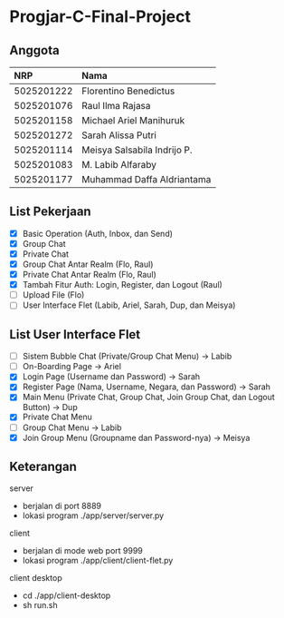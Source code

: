 # Progjar-C-Final-Project
## Anggota

| NRP        | Nama                         |
| :--------- | :--------------------------- |
| 5025201222 | Florentino Benedictus        |
| 5025201076 | Raul Ilma Rajasa             |
| 5025201158 | Michael Ariel Manihuruk      |
| 5025201272 | Sarah Alissa Putri           |
| 5025201114 | Meisya Salsabila Indrijo P.  |
| 5025201083 | M. Labib Alfaraby            |
| 5025201177 | Muhammad Daffa Aldriantama   |

## List Pekerjaan
-   [x] Basic Operation (Auth, Inbox, dan Send)
-   [x] Group Chat
-   [x] Private Chat
-   [x] Group Chat Antar Realm (Flo, Raul)
-   [x] Private Chat Antar Realm (Flo, Raul)
-   [x] Tambah Fitur Auth: Login, Register, dan Logout (Raul)
-   [ ] Upload File (Flo)
-   [ ] User Interface Flet (Labib, Ariel, Sarah, Dup, dan Meisya)

## List User Interface Flet
-   [ ] Sistem Bubble Chat (Private/Group Chat Menu) -> Labib
-   [ ] On-Boarding Page -> Ariel
-   [x] Login Page (Username dan Password) -> Sarah
-   [x] Register Page (Nama, Username, Negara, dan Password) -> Sarah
-   [x] Main Menu (Private Chat, Group Chat, Join Group Chat, dan Logout Button) -> Dup
-   [x] Private Chat Menu
-   [ ] Group Chat Menu -> Labib
-   [x] Join Group Menu (Groupname dan Password-nya) -> Meisya

## Keterangan
server 
- berjalan di port 8889
- lokasi program ./app/server/server.py

client 
- berjalan di mode web port 9999
- lokasi program ./app/client/client-flet.py

client desktop
- cd ./app/client-desktop
- sh run.sh